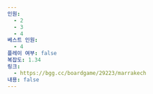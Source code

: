 ```yaml
---
인원:
  - 2
  - 3
  - 4
베스트 인원:
  - 4
플레이 여부: false
복잡도: 1.34
링크:
  - https://bgg.cc/boardgame/29223/marrakech
내용: false
---
```

